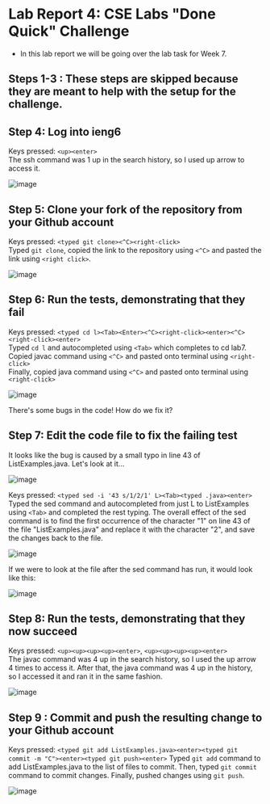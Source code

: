 # Lab Report 4: CSE Labs "Done Quick" Challenge
* In this lab report we will be going over the lab task for Week 7.

## Steps 1-3 : These steps are skipped because they are meant to help with the setup for the challenge.
## Step 4: Log into ieng6
Keys pressed: `<up><enter>`\
The ssh command was 1 up in the search history, so I used up arrow to access it. 

![image](https://user-images.githubusercontent.com/122497486/224593657-db99fc91-afa2-476e-ba0e-b823a41f0538.png)

## Step 5: Clone your fork of the repository from your Github account
Keys pressed: `<typed git clone><^C><right-click>`\
Typed `git clone`, copied the link to the repository using `<^C>` and pasted the link using `<right click>`.

![image](https://user-images.githubusercontent.com/122497486/224593894-df7edaa4-f007-4203-84de-ae6166190ea8.png)

## Step 6: Run the tests, demonstrating that they fail
Keys pressed: `<typed cd l><Tab><Enter><^C><right-click><enter><^C><right-click><enter>`\
Typed `cd l` and autocompleted using `<Tab>` which completes to cd lab7.\
Copied javac command using `<^C>` and pasted onto terminal using `<right-click>`\
Finally, copied java command using `<^C>` and pasted onto terminal using `<right-click>`

![image](https://user-images.githubusercontent.com/122497486/224594253-a48a92dc-e0a1-495b-9b1a-9be1617cd6da.png)

There's some bugs in the code! How do we fix it?

## Step 7: Edit the code file to fix the failing test
It looks like the bug is caused by a small typo in line 43 of ListExamples.java. Let's look at it...

![image](https://user-images.githubusercontent.com/122497486/224595493-56a79402-66e1-4711-8b9f-c1c9532d6240.png)

Keys pressed: `<typed sed -i '43 s/1/2/1' L><Tab><typed .java><enter>`
Typed the sed command and autocompleted from just L to ListExamples using `<Tab>` and completed the rest typing.
The overall effect of the sed command is to find the first occurrence of the character "1" on line 43 of the file "ListExamples.java" and replace it with the character "2", and save the changes back to the file.

![image](https://user-images.githubusercontent.com/122497486/224594358-aa697a1a-1123-4e55-8928-97a251d7600b.png)

If we were to look at the file after the sed command has run, it would look like this:

![image](https://user-images.githubusercontent.com/122497486/224595321-aec5519f-5bfe-436d-b63f-ab682661f380.png)

## Step 8: Run the tests, demonstrating that they now succeed
Keys pressed: `<up><up><up><up><enter>`, `<up><up><up><up><enter>`\
The javac command was 4 up in the search history, so I used the up arrow 4 times to access it. After that, the java command was 4 up in the history, so I accessed it and ran it in the same fashion.

![image](https://user-images.githubusercontent.com/122497486/224594627-c1344c75-89e5-4d95-b3a4-96baab18ab52.png)

## Step 9 : Commit and push the resulting change to your Github account
Keys pressed: `<typed git add ListExamples.java><enter><typed git commit -m "C"><enter><typed git push><enter>`
Typed `git add` command to add ListExamples.java to the list of files to commit. Then, typed `git commit` command to commit changes. Finally, pushed changes using `git push`.

![image](https://user-images.githubusercontent.com/122497486/224595809-48a36e18-4221-475e-91b5-d4089b09c647.png)
